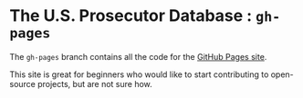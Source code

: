 # The U.S. Prosecutor Database : `gh-pages`

The `gh-pages` branch contains all the code for the [GitHub Pages site](https://billimarie.github.io/prosecutor-database).

This site is great for beginners who would like to start contributing to open-source projects, but are not sure how.
